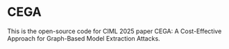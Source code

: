 # CEGA
This is the open-source code for CIML 2025 paper CEGA: A Cost-Effective Approach for Graph-Based Model Extraction Attacks.
